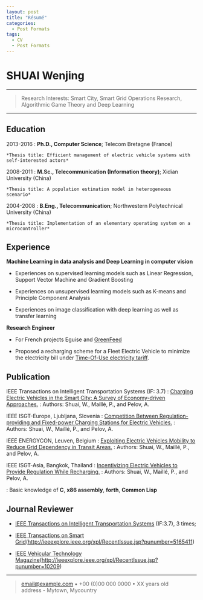 ```yaml
---
layout: post
title: "Résumé"
categories:
  - Post Formats
tags:
  - CV
  - Post Formats
---
```


SHUAI Wenjing
============

----

>  Research Interests: 
>  Smart City, Smart Grid
>  Operations Research, Algorithmic Game Theory and Deep Learning

----

Education
---------

2013-2016
:   **Ph.D., Computer Science**; Telecom Bretagne (France)
    
    *Thesis title: Efficient management of electric vehicle systems with self-interested actors*

2008-2011
:   **M.Sc., Telecommunication (Information theory)**; Xidian University (China)
    
    *Thesis title: A population estimation model in heterogeneous scenario*

2004-2008
:   **B.Eng., Telecommunication**; Northwestern Polytechnical University (China)
    
    *Thesis title: Implementation of an elementary operating system on a microcontroller* 
    
Experience
----------

**Machine Learning in data analysis and Deep Learning in computer vision**

* Experiences on supervised learning models such as Linear Regression, Support Vector Machine and Gradient Boosting

* Experiences on unsupervised learning models such as K-means and Principle Component Analysis

* Experiences on image classification with deep learning as well as transfer learning

**Research Engineer**

* For French projects Eguise and [GreenFeed](http://greenfeed.org/en/project/)

* Proposed a recharging scheme for a Fleet Electric Vehicle to minimize the electricity bill under [Time-Of-Use electricity tariff](https://www.oeb.ca/rates-and-your-bill/electricity-rates/managing-costs-time-use-rates).

Publication
--------------------

IEEE Transactions on Intelligent Transportation Systems (IF: 3.7)
:   [Charging Electric Vehicles in the Smart City: A Survey of Economy-driven Approaches.](http://ieeexplore.ieee.org/document/7434650/)
:   Authors: Shuai, W., Maillé, P., and Pelov, A.

IEEE ISGT-Europe, Ljubljana, Slovenia
:   [Competition Between Regulation-providing and Fixed-power Charging Stations for Electric Vehicles.](http://ieeexplore.ieee.org/document/7856223/)
:   Authors: Shuai, W., Maillé, P., and Pelov, A.

IEEE ENERGYCON, Leuven, Belgium
:   [Exploiting Electric Vehicles Mobility to Reduce Grid Dependency in Transit Areas.](http://ieeexplore.ieee.org/document/7513999/)
:   Authors: Shuai, W., Maillé, P., and Pelov, A.

IEEE ISGT-Asia, Bangkok, Thailand
:   [Incentivizing Electric Vehicles to Provide Regulation While Recharging.](http://ieeexplore.ieee.org/document/7387134/)
:   Authors: Shuai, W., Maillé, P., and Pelov, A.

:   Basic knowledge of **C**, **x86 assembly**, **forth**, **Common Lisp**

[ref]: https://github.com/githubuser/superlongprojectname

Journal Reviewer
----------------------------------------

* [IEEE Transactions on Intelligent Transportation Systems](http://ieeexplore.ieee.org/xpl/RecentIssue.jsp?punumber=6979) (IF:3.7), 3 times;

* [IEEE Transactions on Smart Grid](IF:6.65)(http://ieeexplore.ieee.org/xpl/RecentIssue.jsp?punumber=5165411)

* [IEEE Vehicular Technology Magazine]((IF:4.43))(http://ieeexplore.ieee.org/xpl/RecentIssue.jsp?punumber=10209)

----

> <email@example.com> • +00 (0)00 000 0000 • XX years old\
> address - Mytown, Mycountry
